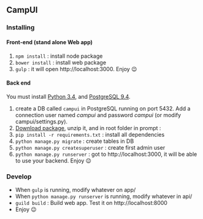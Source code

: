 ## CampUI

### Installing

#### Front-end (stand alone Web app)
1. `npm install` : install node package
2. `bower install` : install web package
3. `gulp` : it will open http://localhost:3000. Enjoy :wink:


#### Back end
You must install [Python 3.4](https://www.python.org/), and [PostgreSQL 9.4](https://www.postgresql.org/).

1. create a DB called `campui` in PostgreSQL running on port 5432. Add a connection user named *campui* and password *campui* (or modify campui/settings.py).
2. [Download package](https://github.com/cbeauchesne/campui/archive/master.zip), unzip it, and in root folder in prompt : 
3. `pip install -r requirements.txt` :  install all dependencies
4. `python manage.py migrate` : create tables in DB
5. `python manage.py createsuperuser` : create first admin user
6. `python manage.py runserver` : got to http://localhost:3000, it will be able to use your backend. Enjoy :wink:

### Develop
* When `gulp` is running, modify whatever on app/
* When `python manage.py runserver` is running, modify whatever in api/
* `guild build` : Build web app. Test it on http://localhost:8000
* Enjoy :wink:


